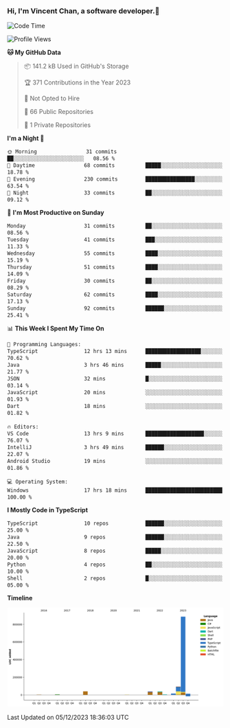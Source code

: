 ### Hi, I'm Vincent Chan, a software developer.👋

<!--
**hkvincent/hkvincent** is a ✨ _special_ ✨ repository because its `README.md` (this file) appears on your GitHub profile.

Here are some ideas to get you started:

- 🔭 I’m currently working on ...
- 🌱 I’m currently learning ...
- 👯 I’m looking to collaborate on ...
- 🤔 I’m looking for help with ...
- 💬 Ask me about ...
- 📫 How to reach me: ...
- 😄 Pronouns: ...
- ⚡ Fun fact: ...
-->
<!--START_SECTION:waka-->
![Code Time](http://img.shields.io/badge/Code%20Time-652%20hrs%2043%20mins-blue)

![Profile Views](http://img.shields.io/badge/Profile%20Views-0-blue)

**🐱 My GitHub Data** 

> 📦 141.2 kB Used in GitHub's Storage 
 > 
> 🏆 371 Contributions in the Year 2023
 > 
> 🚫 Not Opted to Hire
 > 
> 📜 66 Public Repositories 
 > 
> 🔑 1 Private Repositories 
 > 
**I'm a Night 🦉** 

```text
🌞 Morning                31 commits          ██░░░░░░░░░░░░░░░░░░░░░░░   08.56 % 
🌆 Daytime                68 commits          █████░░░░░░░░░░░░░░░░░░░░   18.78 % 
🌃 Evening                230 commits         ████████████████░░░░░░░░░   63.54 % 
🌙 Night                  33 commits          ██░░░░░░░░░░░░░░░░░░░░░░░   09.12 % 
```
📅 **I'm Most Productive on Sunday** 

```text
Monday                   31 commits          ██░░░░░░░░░░░░░░░░░░░░░░░   08.56 % 
Tuesday                  41 commits          ███░░░░░░░░░░░░░░░░░░░░░░   11.33 % 
Wednesday                55 commits          ████░░░░░░░░░░░░░░░░░░░░░   15.19 % 
Thursday                 51 commits          ████░░░░░░░░░░░░░░░░░░░░░   14.09 % 
Friday                   30 commits          ██░░░░░░░░░░░░░░░░░░░░░░░   08.29 % 
Saturday                 62 commits          ████░░░░░░░░░░░░░░░░░░░░░   17.13 % 
Sunday                   92 commits          ██████░░░░░░░░░░░░░░░░░░░   25.41 % 
```


📊 **This Week I Spent My Time On** 

```text
💬 Programming Languages: 
TypeScript               12 hrs 13 mins      ██████████████████░░░░░░░   70.62 % 
Java                     3 hrs 46 mins       █████░░░░░░░░░░░░░░░░░░░░   21.77 % 
JSON                     32 mins             █░░░░░░░░░░░░░░░░░░░░░░░░   03.14 % 
JavaScript               20 mins             ░░░░░░░░░░░░░░░░░░░░░░░░░   01.93 % 
Dart                     18 mins             ░░░░░░░░░░░░░░░░░░░░░░░░░   01.82 % 

🔥 Editors: 
VS Code                  13 hrs 9 mins       ███████████████████░░░░░░   76.07 % 
IntelliJ                 3 hrs 49 mins       ██████░░░░░░░░░░░░░░░░░░░   22.07 % 
Android Studio           19 mins             ░░░░░░░░░░░░░░░░░░░░░░░░░   01.86 % 

💻 Operating System: 
Windows                  17 hrs 18 mins      █████████████████████████   100.00 % 
```

**I Mostly Code in TypeScript** 

```text
TypeScript               10 repos            ██████░░░░░░░░░░░░░░░░░░░   25.00 % 
Java                     9 repos             ██████░░░░░░░░░░░░░░░░░░░   22.50 % 
JavaScript               8 repos             █████░░░░░░░░░░░░░░░░░░░░   20.00 % 
Python                   4 repos             ██░░░░░░░░░░░░░░░░░░░░░░░   10.00 % 
Shell                    2 repos             █░░░░░░░░░░░░░░░░░░░░░░░░   05.00 % 
```



**Timeline**

![Lines of Code chart](https://raw.githubusercontent.com/hkvincent/hkvincent/main/assets/bar_graph.png)


 Last Updated on 05/12/2023 18:36:03 UTC
<!--END_SECTION:waka-->
